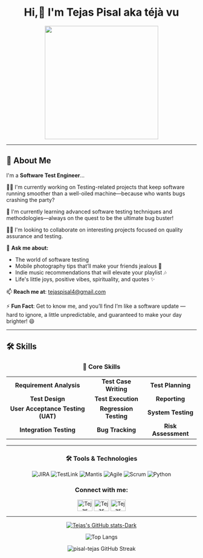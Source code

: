 <div align="center">

# Hi,👋 I'm Tejas Pisal aka **téjà vu**

<p align="center">
<img src="https://media.giphy.com/media/JqmupuTVZYaQX5s094/giphy.gif" width="300" height="300"/>
</p>

</div>

---
## 🚀 About Me

I'm a **Software Test Engineer**...

👩‍💻 I'm currently working on Testing-related projects that keep software running smoother than a well-oiled machine—because who wants bugs crashing the party?

🧠 I'm currently learning advanced software testing techniques and methodologies—always on the quest to be the ultimate bug buster!

👯‍♀️ I'm looking to collaborate on interesting projects focused on quality assurance and testing.

💬 **Ask me about:**
- The world of software testing
- Mobile photography tips that’ll make your friends jealous 📸
- Indie music recommendations that will elevate your playlist 🎶
- Life's little joys, positive vibes, spirituality, and quotes ✨

📫 **Reach me at**: tejaspisal4@gmail.com

⚡️ **Fun Fact**: Get to know me, and you’ll find I’m like a software update — hard to ignore, a little unpredictable, and guaranteed to make your day brighter! 😄

---

## 🛠 Skills

<div align="center">

### 🧰 Core Skills
<table>
<tr>
  <td align="center"><b>Requirement Analysis</b></td>
  <td align="center"><b>Test Case Writing</b></td>
  <td align="center"><b>Test Planning</b></td>
</tr>
<tr>
  <td align="center"><b>Test Design</b></td>
  <td align="center"><b>Test Execution</b></td>
  <td align="center"><b>Reporting</b></td>
</tr>
<tr>
  <td align="center"><b>User Acceptance Testing (UAT)</b></td>
  <td align="center"><b>Regression Testing</b></td>
  <td align="center"><b>System Testing</b></td>
</tr>
<tr>
  <td align="center"><b>Integration Testing</b></td>
  <td align="center"><b>Bug Tracking</b></td>
  <td align="center"><b>Risk Assessment</b></td>
</tr>
</table>

---

### 🛠 Tools & Technologies
<p align="center">
<img src="https://img.shields.io/badge/JIRA-0052CC?style=for-the-badge&logo=jira&logoColor=white" alt="JIRA" /> 
<img src="https://img.shields.io/badge/TestLink-orange?style=for-the-badge&logo=testlink&logoColor=white" alt="TestLink" />
<img src="https://img.shields.io/badge/Mantis-FF6C37?style=for-the-badge&logo=mantis&logoColor=white" alt="Mantis" />
<img src="https://img.shields.io/badge/Agile-29B6F6?style=for-the-badge&logo=agile&logoColor=white" alt="Agile" />
<img src="https://img.shields.io/badge/Scrum-6DB33F?style=for-the-badge&logo=scrum&logoColor=white" alt="Scrum" />
<img src="https://img.shields.io/badge/Python-3776AB?style=for-the-badge&logo=python&logoColor=white" alt="Python" />
</p>

</div>


<h3 align="center">Connect with me:</h3>
<p align="center">
<a href="https://x.com/tejasjpisal" target="blank"><img align="center" src="https://raw.githubusercontent.com/rahuldkjain/github-profile-readme-generator/master/src/images/icons/Social/twitter.svg" alt="Tejas Pisal on X" height="30" width="40" /></a>
<a href="https://www.linkedin.com/in/tejas-pisal/" target="blank"><img align="center" src="https://raw.githubusercontent.com/rahuldkjain/github-profile-readme-generator/master/src/images/icons/Social/linked-in-alt.svg" alt="Tejas Pisal on LinkedIn" height="30" width="40" /></a>
<a href="https://www.geeksforgeeks.org/user/tejaspisal/" target="blank"><img align="center" src="https://raw.githubusercontent.com/rahuldkjain/github-profile-readme-generator/master/src/images/icons/Social/geeks-for-geeks.svg" alt="Tejas Pisal on GeeksForGeeks" height="30" width="40" /></a>
</p>

---

<div align="center">

[![Tejas's GitHub stats-Dark](https://github-readme-stats.vercel.app/api?username=pisal-tejas&show_icons=true&theme=dark#gh-dark-mode-only)](https://github.com/pisal-tejas/github-readme-stats#gh-dark-mode-only)

![Top Langs](https://github-readme-stats.vercel.app/api/top-langs/?username=pisal-tejas&layout=compact)

<p><img align="center" src="https://github-readme-streak-stats.herokuapp.com/?user=pisal-tejas&" alt="pisal-tejas GitHub Streak" /></p>

